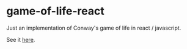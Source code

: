 # game-of-life-react
Just an implementation of Conway's game of life in react / javascript.

See it [here](https://enaml.github.io/game-of-life-react/).